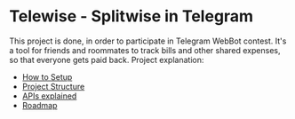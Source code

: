 # Telewise - Splitwise in Telegram

This project is done, in order to participate in Telegram WebBot contest.
It's a tool for friends and roommates to track bills and other shared expenses, so that everyone gets paid back.
Project explanation:

* [How to Setup](https://github.com/mohammadamin16/telewise/tree/main/backend/documentation/setup.md)
* [Project Structure](https://github.com/mohammadamin16/telewise/tree/main/backend/documentation/structure.md)
* [APIs explained](https://github.com/mohammadamin16/telewise/tree/main/backend/documentation/apis.md)
* [Roadmap](https://github.com/mohammadamin16/telewise/tree/main/backend/documentation/roadmap.md)
